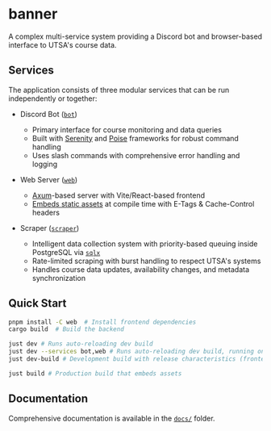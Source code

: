 # banner

A complex multi-service system providing a Discord bot and browser-based interface to UTSA's course data.

## Services

The application consists of three modular services that can be run independently or together:

- Discord Bot ([`bot`][src-bot])

  - Primary interface for course monitoring and data queries
  - Built with [Serenity][serenity] and [Poise][poise] frameworks for robust command handling
  - Uses slash commands with comprehensive error handling and logging

- Web Server ([`web`][src-web])

  - [Axum][axum]-based server with Vite/React-based frontend
  - [Embeds static assets][rust-embed] at compile time with E-Tags & Cache-Control headers

- Scraper ([`scraper`][src-scraper])

  - Intelligent data collection system with priority-based queuing inside PostgreSQL via [`sqlx`][sqlx]
  - Rate-limited scraping with burst handling to respect UTSA's systems
  - Handles course data updates, availability changes, and metadata synchronization

## Quick Start

```bash
pnpm install -C web  # Install frontend dependencies
cargo build  # Build the backend

just dev # Runs auto-reloading dev build
just dev --services bot,web # Runs auto-reloading dev build, running only the bot and web services
just dev-build # Development build with release characteristics (frontend is embedded, non-auto-reloading)

just build # Production build that embeds assets
```

## Documentation

Comprehensive documentation is available in the [`docs/`][documentation] folder.

[documentation]: docs/README.md
[src-bot]: src/bot
[src-web]: src/web
[src-scraper]: src/scraper
[serenity]: https://github.com/serenity-rs/serenity
[poise]: https://github.com/serenity-rs/poise
[axum]: https://github.com/tokio-rs/axum
[rust-embed]: https://lib.rs/crates/rust-embed
[sqlx]: https://github.com/launchbadge/sqlx
